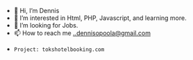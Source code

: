 - 👋 Hi, I’m Dennis
- 👀 I’m interested in Html, PHP, Javascript, and learning more. 
- 💞️ I’m looking for Jobs.
- 📫 How to reach me ..dennisopoola@gmail.com 
-     Project: tokshotelbooking.com
<!---
Dennis00000/Dennis00000 is a ✨ special ✨ repository because its `README.md` (this file) appears on your GitHub profile.
You can click the Preview link to take a look at your changes.
--->
